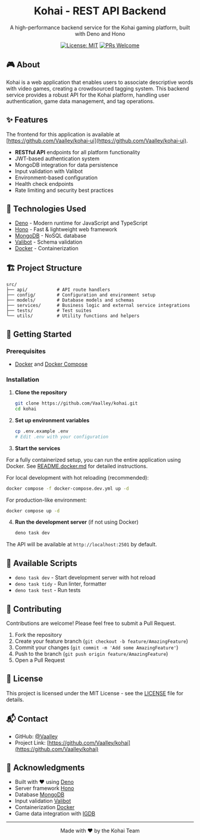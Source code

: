 <div align="center">
  <h1>Kohai - REST API Backend</h1>
  <p>A high-performance backend service for the Kohai gaming platform, built with Deno and Hono</p>

[![License: MIT](https://img.shields.io/badge/License-MIT-yellow.svg)](https://opensource.org/licenses/MIT)
[![PRs Welcome](https://img.shields.io/badge/PRs-welcome-brightgreen.svg?style=flat-square)](http://makeapullrequest.com)

</div>

## 🎮 About

Kohai is a web application that enables users to associate descriptive words with video games, creating a crowdsourced
tagging system. This backend service provides a robust API for the Kohai platform, handling user authentication, game
data management, and tag operations.

## ✨ Features

The frontend for this application is available at
[https://github.com/Vaalley/kohai-ui](https://github.com/Vaalley/kohai-ui).

- **RESTful API** endpoints for all platform functionality
- JWT-based authentication system
- MongoDB integration for data persistence
- Input validation with Valibot
- Environment-based configuration
- Health check endpoints
- Rate limiting and security best practices

## 🚀 Technologies Used

- [Deno](https://deno.com/) - Modern runtime for JavaScript and TypeScript
- [Hono](https://hono.dev/) - Fast & lightweight web framework
- [MongoDB](https://www.mongodb.com/) - NoSQL database
- [Valibot](https://valibot.dev/) - Schema validation
- [Docker](https://www.docker.com/) - Containerization

## 🏗️ Project Structure

```
src/
├── api/           # API route handlers
├── config/        # Configuration and environment setup
├── models/        # Database models and schemas
├── services/      # Business logic and external service integrations
├── tests/         # Test suites
└── utils/         # Utility functions and helpers
```

## 🚀 Getting Started

### Prerequisites

- [Docker](https://www.docker.com/) and [Docker Compose](https://docs.docker.com/compose/)

### Installation

1. **Clone the repository**
   ```bash
   git clone https://github.com/Vaalley/kohai.git
   cd kohai
   ```

2. **Set up environment variables**
   ```bash
   cp .env.example .env
   # Edit .env with your configuration
   ```

3. **Start the services**

For a fully containerized setup, you can run the entire application using Docker. See
[README.docker.md](README.docker.md) for detailed instructions.

For local development with hot reloading (recommended):

```bash
docker compose -f docker-compose.dev.yml up -d
```

For production-like environment:

```bash
docker compose up -d
```

4. **Run the development server** (if not using Docker)
   ```bash
   deno task dev
   ```

The API will be available at `http://localhost:2501` by default.

## 📜 Available Scripts

- `deno task dev` - Start development server with hot reload
- `deno task tidy` - Run linter, formatter
- `deno task test` - Run tests

## 🤝 Contributing

Contributions are welcome! Please feel free to submit a Pull Request.

1. Fork the repository
2. Create your feature branch (`git checkout -b feature/AmazingFeature`)
3. Commit your changes (`git commit -m 'Add some AmazingFeature'`)
4. Push to the branch (`git push origin feature/AmazingFeature`)
5. Open a Pull Request

## 📄 License

This project is licensed under the MIT License - see the [LICENSE](LICENSE) file for details.

## 📬 Contact

- GitHub: [@Vaalley](https://github.com/Vaalley)
- Project Link: [https://github.com/Vaalley/kohai](https://github.com/Vaalley/kohai)

## 🌟 Acknowledgments

- Built with ❤️ using [Deno](https://deno.com/)
- Server framework [Hono](https://hono.dev/)
- Database [MongoDB](https://www.mongodb.com/)
- Input validation [Valibot](https://valibot.dev/)
- Containerization [Docker](https://www.docker.com/)
- Game data integration with [IGDB](https://api-docs.igdb.com/)

---

<div align="center">
  Made with &hearts; by the Kohai Team
</div>
